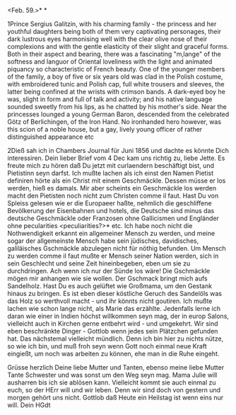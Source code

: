  <Feb. 59.>*
<Der lieben Jette Ensslin>*

1Prince Sergius Galitzin, with his charming family - the princess and her youthful daughters being both of them very captivating personages, their dark lustrous eyes harmonising well with the clear olive nose of their complexions and with the gentle elasticity of their slight and graceful forms. Both in their aspect and bearing, there was a fascinating "m‚lange" of the softness and languor of Oriental loveliness with the light and animated piquancy so characteristic of French beauty. One of the younger members of the family, a boy of five or six years old was clad in the Polish costume, with embroidered tunic and Polish cap, full white trousers and sleeves, the latter being confined at the wrists with crimson bands. A dark-eyed boy he was, slight in form and full of talk and activity; and his native language sounded sweetly from his lips, as he chatted by his mother's side. Near the princesses lounged a young German Baron, descended from the celebrated Götz of Berlichingen, of the Iron Hand. No ironhanded hero however, was this scion of a noble house, but a gay, lively young officer of rather distinguished appearance etc

2Dieß sah ich in Chambers Journal für Juni 1856 und dachte es könnte Dich interessiren. Dein lieber Brief vom 4 Dec kam uns richtig zu, liebe Jette. Es freute mich zu hören daß Du jetzt mit curlaendern beschäftigt bist, und Pietistinn seyn darfst. Ich mußte lachen als ich einst den Namen Pietist definiren hörte als ein Christ mit einem Geschmäckle. Dessen müsse er los werden, hieß es damals. Mir aber scheints ein Geschmäckle los werden macht den Pietisten noch nicht zum Christen comme il faut. Hast Du von Spleiss gelesen wie er die Europaeer haßte, nehmlich die geschliffene Bevölkerung der Eisenbahnen und hotels, die Deutsche sind minus das deutsche Geschmäckle oder Franzosen ohne Gallicismen und Engländer ohne pecularities <peculiarities?>* etc. Ich habe noch nicht die Nothwendigkeit erkannt ein allgemeiner Mensch zu werden, und meine sogar der allgemeinste Mensch habe sein jüdisches, davidisches, galiläisches Gschmäckle abzulegen nicht für nöthig befunden. Um Mensch zu werden comme il faut mußte er Mensch seiner Nation werden, sich in sein Geschlecht und seine Zeit hineinbegeben, eben um sie zu durchdringen. Ach wenn ich nur der Sünde los wäre! Die Gschmäckle mögen mir anhangen wie sie wollen. Der Gschmack bringt mich aufs Sandelholz. Hast Du es auch gelüftet wie Großmama, um den Gestank hinaus zu bringen. Es ist eben dieser köstliche Geruch des Sandelöls was das Holz so werthvoll macht - und ihr könnts nicht goutiren. Ich mußte lachen wie schon lange nicht, als Marie das erzählte. Jedenfalls lerne ich daran wie einer in Indien höchst willkommen seyn mag, der in europ Salons, vielleicht auch in Kirchen gerne entbehrt wird - und umgekehrt. Wir sind eben beschränkte Dinger - Gottlob wenn jedes sein Plätzchen gefunden hat. Das nächstemal vielleicht mündlich. Denn ich bin hier zu nichts nütze, so wie ich bin, und muß froh seyn wenn Gott noch einmal neue Kraft eingießt, um noch was arbeiten zu können, ehe man in die Ruhe eingeht.

Grüsse herzlich Deine liebe Mutter und Tanten, ebenso meine liebe Mutter Tante Schwester und was sonst um den Weg seyn mag. Mama Julie will ausharren bis ich sie ablösen kann. Vielleicht kommt sie auch einmal zu euch, so der HErr will und wir leben. Denn wir sind doch von gestern und morgen gehört uns nicht. Gottlob daß Heute ein Heilstag ist wenn eins nur will.  Dein HGdt

